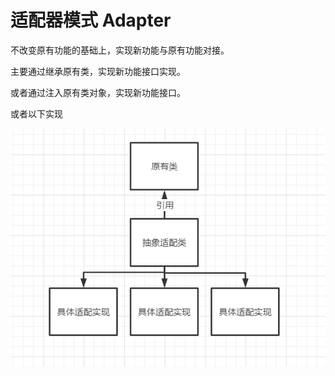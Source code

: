 # 适配器模式 Adapter

不改变原有功能的基础上，实现新功能与原有功能对接。

主要通过继承原有类，实现新功能接口实现。

或者通过注入原有类对象，实现新功能接口。

或者以下实现

![image-20210413085340572](pic/image-20210413085340572.png)

